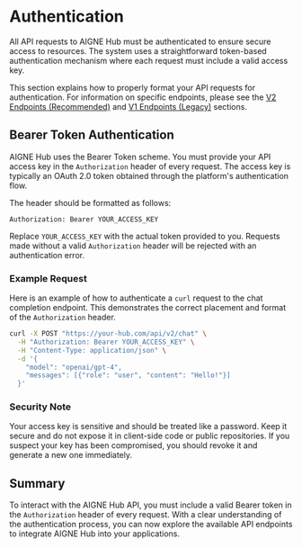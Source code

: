 # Authentication

All API requests to AIGNE Hub must be authenticated to ensure secure access to resources. The system uses a straightforward token-based authentication mechanism where each request must include a valid access key.

This section explains how to properly format your API requests for authentication. For information on specific endpoints, please see the [V2 Endpoints (Recommended)](./api-reference-v2-endpoints.md) and [V1 Endpoints (Legacy)](./api-reference-v1-endpoints.md) sections.

## Bearer Token Authentication

AIGNE Hub uses the Bearer Token scheme. You must provide your API access key in the `Authorization` header of every request. The access key is typically an OAuth 2.0 token obtained through the platform's authentication flow.

The header should be formatted as follows:

```text
Authorization: Bearer YOUR_ACCESS_KEY
```

Replace `YOUR_ACCESS_KEY` with the actual token provided to you. Requests made without a valid `Authorization` header will be rejected with an authentication error.

### Example Request

Here is an example of how to authenticate a `curl` request to the chat completion endpoint. This demonstrates the correct placement and format of the `Authorization` header.

```bash Chat Completion Request icon=mdi:api
curl -X POST "https://your-hub.com/api/v2/chat" \
  -H "Authorization: Bearer YOUR_ACCESS_KEY" \
  -H "Content-Type: application/json" \
  -d '{
    "model": "openai/gpt-4",
    "messages": [{"role": "user", "content": "Hello!"}]
  }'
```

### Security Note

Your access key is sensitive and should be treated like a password. Keep it secure and do not expose it in client-side code or public repositories. If you suspect your key has been compromised, you should revoke it and generate a new one immediately.

## Summary

To interact with the AIGNE Hub API, you must include a valid Bearer token in the `Authorization` header of every request. With a clear understanding of the authentication process, you can now explore the available API endpoints to integrate AIGNE Hub into your applications.